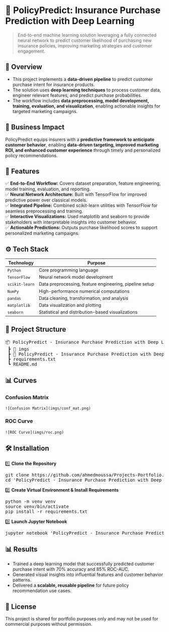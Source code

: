 # 📌 PolicyPredict: Insurance Purchase Prediction with Deep Learning
> End-to-end machine learning solution leveraging a fully connected neural network to predict customer likelihood of purchasing new insurance policies, improving marketing strategies and customer engagement.


## 📖 Overview
- This project implements a **data-driven pipeline** to predict customer purchase intent for insurance products.
- The solution uses **deep learning techniques** to process customer data, engineer relevant features, and predict purchase probabilities.
- The workflow includes **data preprocessing, model development, training, evaluation, and visualization**, enabling actionable insights for targeted marketing campaigns.


## 🏢 Business Impact
PolicyPredict equips insurers with a **predictive framework to anticipate customer behavior**, enabling **data-driven targeting, improved marketing ROI, and enhanced customer experience** through timely and personalized policy recommendations.


## 🚀 Features
✅ **End-to-End Workflow:** Covers dataset preparation, feature engineering, model training, evaluation, and reporting.  
✅ **Neural Network Architecture:** Built with TensorFlow for improved predictive power over classical models.  
✅ **Integrated Pipeline:** Combined scikit-learn utilities with TensorFlow for seamless preprocessing and training.  
✅ **Interactive Visualizations:** Used matplotlib and seaborn to provide stakeholders with interpretable insights into customer behavior.  
✅ **Actionable Predictions:** Outputs purchase likelihood scores to support personalized marketing campaigns.  


## ⚙️ Tech Stack
| Technology     | Purpose                                                 |
| -------------- | ------------------------------------------------------- |
| `Python`       | Core programming language                               |
| `TensorFlow`   | Neural network model development                        |
| `scikit-learn` | Data preprocessing, feature engineering, pipeline setup |
| `NumPy`        | High-performance numerical computations                 |
| `pandas`       | Data cleaning, transformation, and analysis             |
| `matplotlib`   | Data visualization and plotting                         |
| `seaborn`      | Statistical and distribution-based visualizations       |


## 📂 Project Structure
<pre>
📦 PolicyPredict - Insurance Purchase Prediction with Deep Learning
 ┣ 📂 imgs
 ┣ 📜 PolicyPredict - Insurance Purchase Prediction with Deep Learning.ipynb    # Main notebook (data preprocessing, model training, evaluation)
 ┣ requirements.txt
 ┗ README.md
</pre>

## 📊 Curves
### Confusion Matrix
    ![Confusion Matrix](imgs/conf_mat.png)

### ROC Curve
    ![ROC Curve](imgs/roc.png)


## 🛠️ Installation
1️⃣ **Clone the Repository**
<pre>
git clone https://github.com/ahmedmoussa/Projects-Portfolio.git
cd 'PolicyPredict - Insurance Purchase Prediction with Deep Learning'
</pre>

2️⃣ **Create Virtual Environment & Install Requirements**
<pre>
python -m venv venv
source venv/bin/activate
pip install -r requirements.txt
</pre>

3️⃣ **Launch Jupyter Notebook**
<pre>
jupyter notebook 'PolicyPredict - Insurance Purchase Prediction with Deep Learning.ipynb'
</pre>


## 📊 Results
- Trained a deep learning model that successfully predicted customer purchase intent with 70% accuracy and 85% ROC-AUC.
- Generated visual insights into influential features and customer behavior patterns.
- Delivered a **scalable, reusable pipeline** for future policy recommendation use cases.


## 📝 License
This project is shared for portfolio purposes only and may not be used for commercial purposes without permission.